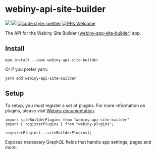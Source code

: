 # webiny-api-site-builder
[![](https://img.shields.io/npm/dw/webiny-api-site-builder.svg)](https://www.npmjs.com/package/webiny-api-site-builder) 
[![](https://img.shields.io/npm/v/webiny-api-site-builder.svg)](https://www.npmjs.com/package/webiny-api-site-builder)
[![code style: prettier](https://img.shields.io/badge/code_style-prettier-ff69b4.svg?style=flat-square)](https://github.com/prettier/prettier)
[![PRs Welcome](https://img.shields.io/badge/PRs-welcome-brightgreen.svg?style=flat-square)](http://makeapullrequest.com)

The API for the Webiny Site Builder ([webiny-app-site-builder](../webiny-app-site-builder)) app.
    
## Install
```
npm install --save webiny-api-site-builder
```

Or if you prefer yarn: 
```
yarn add webiny-api-site-builder
```

## Setup
To setup, you must register a set of plugins. For more information on 
plugins, please visit [Webiny documentation](https://docs.webiny.com/docs/developer-tutorials/plugins-crash-course).

```
import siteBuilderPlugins from "webiny-api-site-builder"
import { registerPlugins } from "webiny-plugins";

registerPlugins(...siteBuilderPlugins);
```

Exposes necessary GraphQL fields that handle app settings, pages and more.